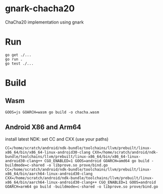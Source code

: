 # gnark-chacha20
ChaCha20 implementation using gnark

# Run
```
go get ./...
go run .
go test ./...
```

# Build
## Wasm
```
GOOS=js GOARCH=wasm go build -o chacha.wasm
```

## Android X86 and Arm64
install latest NDK:
set CC and CXX (use your paths)
```
CC=/home/scratch/android/ndk-bundle/toolchains/llvm/prebuilt/linux-x86_64/bin/x86_64-linux-android30-clang CXX=/home/scratch/android/ndk-bundle/toolchains/llvm/prebuilt/linux-x86_64/bin/x86_64-linux-android30-clang++ CGO_ENABLED=1 GOOS=android GOARCH=amd64 go build -buildmode=c-shared -o libprove.so prove/bind.go
CC=/home/scratch/android/ndk-bundle/toolchains/llvm/prebuilt/linux-x86_64/bin/aarch64-linux-android30-clang CXX=/home/scratch/android/ndk-bundle/toolchains/llvm/prebuilt/linux-x86_64/bin/aarch64-linux-android30-clang++ CGO_ENABLED=1 GOOS=android GOARCH=arm64 go build -buildmode=c-shared -o libprove.so prove/bind.go
```



